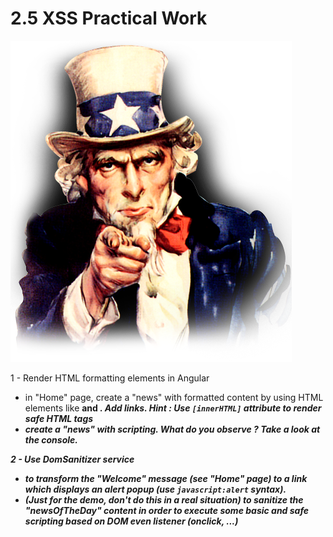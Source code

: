 # 2.5 XSS Practical Work

![pw](../../assets/uncle-pw.png)


1 - Render HTML formatting elements in Angular
- in "Home" page, create a "news" with formatted content by using HTML elements like <b> and <i> . Add links.
Hint : Use `[innerHTML]` attribute to render safe HTML tags
- create a "news" with scripting. What do you observe ? Take a look at the console.

2 - Use DomSanitizer service
- to transform the "Welcome" message (see "Home" page) to a link which displays an alert popup (use `javascript:alert` syntax).
- (Just for the demo, don't do this in a real situation) to sanitize the "newsOfTheDay" content in order to execute some basic and safe scripting based on DOM even listener (onclick, ...) 
    
    
